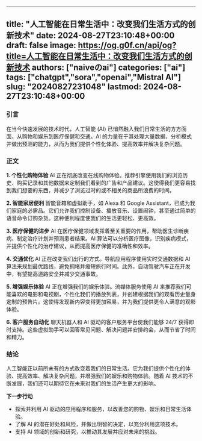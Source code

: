 
---
title: "人工智能在日常生活中：改变我们生活方式的创新技术"
date: 2024-08-27T23:10:48+00:00
draft: false
image: https://og.g0f.cn/api/og?title=人工智能在日常生活中：改变我们生活方式的创新技术
authors: ["naiveのai"]
categories: ["ai"]
tags: ["chatgpt","sora","openai","Mistral AI"]
slug: "20240827231048"
lastmod: 2024-08-27T23:10:48+00:00
---
### 引言
在当今快速发展的技术时代，人工智能 (AI) 已悄然融入我们日常生活的方方面面，从购物和娱乐到医疗保健和交通。AI 的力量在于其处理大量数据、分析模式并做出预测的能力，从而为我们提供个性化体验、提高效率并解决复杂问题。

### 正文

**1. 个性化购物体验**
AI 正在彻底改变在线购物体验。推荐引擎使用我们的浏览历史、购买记录和其他数据来定制我们看到的广告和产品建议。这使得我们更容易找到我们想要的东西，并减少了浏览过时的或不相关的商品所浪费的时间。

**2. 智能家居便利**
智能音箱和虚拟助手，如 Alexa 和 Google Assistant，已成为我们家庭的必需品。它们允许我们控制设备、播放音乐、设置闹钟，甚至通过简单的语音命令订购杂货。这种便利程度使我们的生活更轻松、更高效。

**3. 医疗保健的进步**
AI 在医疗保健领域发挥着至关重要的作用，帮助医生诊断疾病、制定治疗计划并预测患者结果。AI 算法可以分析医疗图像，识别疾病模式，并提供个性化的治疗建议，从而提高医疗保健的准确性和效率。

**4. 交通优化**
AI 正在改变我们出行的方式。导航应用程序使用实时交通数据和 AI 算法来规划最优路线，避免拥堵并缩短旅行时间。此外，自动驾驶汽车正在开发中，有望提高道路安全并减少交通事故。

**5. 增强娱乐体验**
AI 正在增强我们的娱乐体验。流媒体服务使用 AI 来推荐我们可能喜欢的电影和电视剧，个性化我们的播放列表，并创建根据我们的观看历史量身定制的预告片。这使得发现新内容变得更加容易，并为我们提供更令人满意的观影体验。

**6. 客户服务自动化**
聊天机器人和 AI 驱动的客户服务平台使我们能够 24/7 获得即时支持。这些虚拟助手可以回答常见问题、解决问题并安排约会，从而节省了时间和精力。

### 结论
人工智能正以前所未有的方式改变着我们的日常生活。它为我们提供个性化的体验、提高效率、解决复杂问题，并增强我们的娱乐和购物体验。随着 AI 技术的不断发展，我们还可以期待它在未来对我们的生活产生更大的影响。

**下一步行动**
* 探索并利用 AI 驱动的应用程序和服务，以改善您的购物、娱乐和日常生活体验。
* 了解 AI 的潜在好处和风险，并做出明智的决定，以充分利用这项技术。
* 支持 AI 领域的创新和研究，以推动其发展并应对未来的挑战。